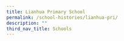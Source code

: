 ```yaml
---
title: Lianhua Primary School
permalink: /school-histories/lianhua-pri/
description: ""
third_nav_title: Schools
---
```


